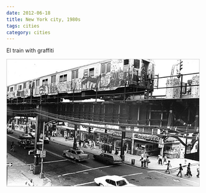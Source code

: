 ```yaml
---
date: 2012-06-18
title: New York city, 1980s
tags: cities
category: cities
---
```


El train with graffiti

![nyceltrain](https://raw.githubusercontent.com/muneer78/muneer78.github.io/master/images/NYC6.jpg)



